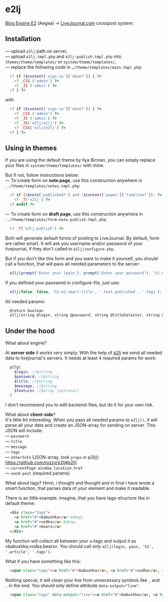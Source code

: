 e2lj
====

[Blog Engine E2](http://blogengine.ru/) (Aegea) → [LiveJournal.com](http://livejournal.com/) crosspost system.

## Installation
  — upload `e2lj` path on server,  
  — upload `e2lj.tmpl.php` and `e2lj-publish.tmpl.php` into `themes/theme/templates/` or `system/theme/templates/`,  
  — replace the following code in `…/theme/templates/main.tmpl.php`: 
  ```php
    <? if ($content['sign-in']['done?']) { ?>
      <? _CSS ('admin') ?>
      <? _JS ('admin') ?>
    <? } ?>
  ```
  with 
  ```php
    <? if ($content['sign-in']['done?']) { ?>
      <? _CSS ('admin') ?>
      <? _JS ('admin') ?>
      <? _JS('e2lj/e2lj') ?>
      <? _CSS('e2lj/e2lj') ?>
    <? } ?>
  ```

## Using in themes
If you are using the default theme by Ilya Birman, you can simply replace your files in `system/theme/templates/` with mine.

But if not, follow instructions below:  
  — To create form on **note page**, use this construction anywhere in `../theme/templates/notes.tmpl.php`:  
```php
  <? if (@$note['published?'] and !$content['pages']['timeline?']): ?>
    <? _T('e2lj') ?>
  <? endif ?>
```
  — To create form on **draft page**, use this construction anywhere in `../theme/templates/form-note-publish.tmpl.php`:  
```php
  <? _T('e2lj-publish') ?>
```

Both will generate default forms of posting to LiveJournal.
By default, form are rather smart. It will ask you username and/or password of your livejournal, if they don't called in `e2lj/configure.php`. 

But if you don't like this form and you want to make it yourself, you should call a function, that will pass all needed parameters to the server:
```js
  e2lj(prompt('Enter your login'), prompt('Enter your password'), 'h1.e2-smart-title', '.text.published', '.tags');
```

If you defined your password in configure-file, just use:
```js
  e2lj(false, false, 'h1.e2-smart-title', '.text.published', '.tags');
```

All needed params:
```js
  @return boolean
  e2lj(string @login, string @password, string @titleSelector, string @articleSelector, string @tagsSelector);
```

## Under the hood
What about engine?

At **server side** it works very simply. With the help of [p2lj](https://github.com/rozzy/p2lj) we send all needed data to livejournal's servers.
It needs at least 4 required params for work:
```php
  p2lg(
    $login, //@string
    $password, //@string
    $title, //@string
    $message, //@string
    $features //@array [optional]
  )
```

I don't recommend you to edit backend-files, but do it for your own risk.

What about **client-side**?  
It's little bit interesting. When you pass all needed params to `e2lj()`, it will parse all your data and create an JSON-array for sending on server.
This JSON will include:  
  — `password`  
  — `title`  
  — `message`  
  — `tags`  
  — `otherInfo` (JSON-array, look `props` in p2lj() https://github.com/rozzy/p2lj#p2lj)    
  — `currentPage`: `window.location.href`  
  — `send`: `post` (required params)  

What about tags?
Hmm, i thought and thought and in final i have wrote a smart function, that parses data of your element and make it readable.

There is an little example.
Imagine, that you have tags-structure like in default theme:
```html
  <div class="tags">
    <a href="#">babushka</a> &nbsp; 
    <a href="#">vodka</a> &nbsp; 
    <a href="#">bears</a>  
  </div>
```
My function will collect all between your `a`–tags and output it as «babushka,vodka,bears».
You should call only `e2lj(login, pass, 'h1', '.article', '.tags')`.

What if you have something like this:
```html
  <span class="tags"><a href="#">babushka</a>, <a href="#">vodka</a>, <a href="#">bears</a>.</span>
```
Nothing special, it will clean your line from unnecessary symbols like `,` and `.` in the end. You should only define attribute `data-output="line"`.
```html
  <span class="tags" data-output="line"><a href="#">babushka</a>, <a href="#">vodka</a>, <a href="#">bears</a>.</span>
```
